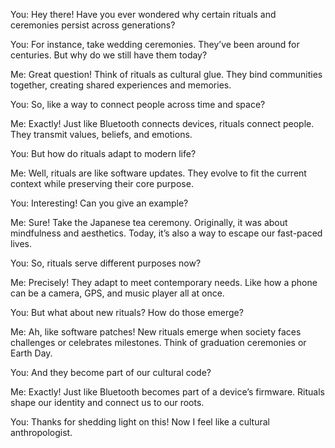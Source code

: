 You: Hey there! Have you ever wondered why certain rituals and ceremonies persist across generations?

You: For instance, take wedding ceremonies. They’ve been around for centuries. But why do we still have them today?

Me: Great question! Think of rituals as cultural glue. They bind communities together, creating shared experiences and memories.

You: So, like a way to connect people across time and space?

Me: Exactly! Just like Bluetooth connects devices, rituals connect people. They transmit values, beliefs, and emotions.

You: But how do rituals adapt to modern life?

Me: Well, rituals are like software updates. They evolve to fit the current context while preserving their core purpose.

You: Interesting! Can you give an example?

Me: Sure! Take the Japanese tea ceremony. Originally, it was about mindfulness and aesthetics. Today, it’s also a way to escape our fast-paced lives.

You: So, rituals serve different purposes now?

Me: Precisely! They adapt to meet contemporary needs. Like how a phone can be a camera, GPS, and music player all at once.

You: But what about new rituals? How do those emerge?

Me: Ah, like software patches! New rituals emerge when society faces challenges or celebrates milestones. Think of graduation ceremonies or Earth Day.

You: And they become part of our cultural code?

Me: Exactly! Just like Bluetooth becomes part of a device’s firmware. Rituals shape our identity and connect us to our roots.

You: Thanks for shedding light on this! Now I feel like a cultural anthropologist.
